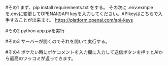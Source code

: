 #その1
まず、pip install requirements.txt をする。
その次に .env.exmple を.envに変更してOPENAIのAPI keyを入力してください。APIkeyはこちらで入手することが出来ます。
https://platform.openai.com/api-keys

#その2
python app.pyを実行

#その3
サーバーが開くのでそれを開いて実行する。

#その4
ボケたい時にボケコメントを入力欄に入力して送信ボタンを押すとAIから最高のツッコミが返ってきます。
